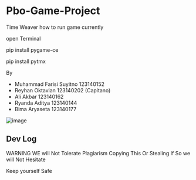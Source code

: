 # Pbo-Game-Project
Time Weaver
how to run game currently

open Terminal 

pip install pygame-ce

pip install pytmx



By 
-  Muhammad Farisi Suyitno 123140152
-  Reyhan Oktavian 123140202 (Capitano)
-  Ali Akbar 123140162
-  Ryanda Aditya 123140144
-  Bima Aryaseta 123140177

![image](https://github.com/user-attachments/assets/a12d36b2-8022-4400-b339-3bb8e90e4840)

Dev Log
-

WARNING
WE will Not Tolerate Plagiarism Copying This Or Stealing
If So we will Not Hesitate

Keep yourself Safe
